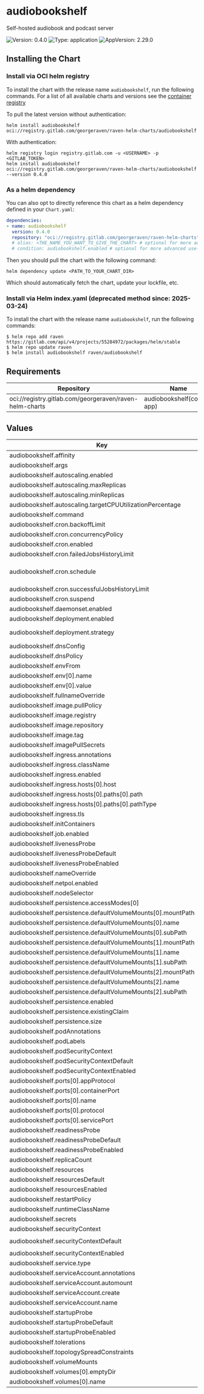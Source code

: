 # audiobookshelf

Self-hosted audiobook and podcast server

![Version: 0.4.0](https://img.shields.io/badge/Version-0.4.0-informational?style=flat-square) ![Type: application](https://img.shields.io/badge/Type-application-informational?style=flat-square) ![AppVersion: 2.29.0](https://img.shields.io/badge/AppVersion-2.29.0-informational?style=flat-square)

## Installing the Chart

### Install via OCI helm registry

To install the chart with the release name `audiobookshelf`, run the following commands.
For a list of all available charts and versions see the [container registry](https://gitlab.com/GeorgeRaven/raven-helm-charts/container_registry)

To pull the latest version without authentication:

```console
helm install audiobookshelf oci://registry.gitlab.com/georgeraven/raven-helm-charts/audiobookshelf
```

With authentication:

```console
helm registry login registry.gitlab.com -u <USERNAME> -p <GITLAB_TOKEN>
helm install audiobookshelf oci://registry.gitlab.com/georgeraven/raven-helm-charts/audiobookshelf --version 0.4.0
```

### As a helm dependency

You can also opt to directly reference this chart as a helm dependency defined in your `Chart.yaml`:

```yaml
dependencies:
- name: audiobookshelf
  version: 0.4.0
  repository: "oci://registry.gitlab.com/georgeraven/raven-helm-charts"
  # alias: <THE_NAME_YOU_WANT_TO_GIVE_THE_CHART> # optional for more advanced use-cases
  # condition: audiobookshelf.enabled # optional for more advanced use-cases
```

Then you should pull the chart with the following command:

```console
helm dependency update <PATH_TO_YOUR_CHART_DIR>
```

Which should automatically fetch the chart, update your lockfile, etc.

### Install via Helm index.yaml (deprecated method since: 2025-03-24)

To install the chart with the release name `audiobookshelf`, run the following commands:

```console
$ helm repo add raven https://gitlab.com/api/v4/projects/55284972/packages/helm/stable
$ helm repo update raven
$ helm install audiobookshelf raven/audiobookshelf
```

## Requirements

| Repository | Name | Version |
|------------|------|---------|
| oci://registry.gitlab.com/georgeraven/raven-helm-charts | audiobookshelf(corvid-app) | 0.11.0 |

## Values

| Key | Type | Default | Description |
|-----|------|---------|-------------|
| audiobookshelf.affinity | object | `{}` |  |
| audiobookshelf.args | string | `nil` |  |
| audiobookshelf.autoscaling.enabled | bool | `false` |  |
| audiobookshelf.autoscaling.maxReplicas | int | `100` |  |
| audiobookshelf.autoscaling.minReplicas | int | `1` |  |
| audiobookshelf.autoscaling.targetCPUUtilizationPercentage | int | `80` |  |
| audiobookshelf.command | string | `nil` |  |
| audiobookshelf.cron.backoffLimit | int | `3` |  |
| audiobookshelf.cron.concurrencyPolicy | string | `"Allow"` |  |
| audiobookshelf.cron.enabled | bool | `false` | enable or disable cronjob |
| audiobookshelf.cron.failedJobsHistoryLimit | int | `1` |  |
| audiobookshelf.cron.schedule | string | `"@midnight"` | schedule for cronjob using Cron syntax https://kubernetes.io/docs/concepts/workloads/controllers/cron-jobs/#schedule-syntax |
| audiobookshelf.cron.successfulJobsHistoryLimit | int | `1` |  |
| audiobookshelf.cron.suspend | bool | `false` | cronjob will not trigger on schedule but can be manually triggered |
| audiobookshelf.daemonset.enabled | bool | `false` |  |
| audiobookshelf.deployment.enabled | bool | `true` |  |
| audiobookshelf.deployment.strategy | string | `""` | rollout strategy `Recreate` or `RollingUpdate` this chart defaults to Recreate only if we detect a single replica with a volume |
| audiobookshelf.dnsConfig | object | `{}` |  |
| audiobookshelf.dnsPolicy | string | `""` |  |
| audiobookshelf.envFrom | string | `nil` |  |
| audiobookshelf.env[0].name | string | `"PORT"` |  |
| audiobookshelf.env[0].value | string | `"8080"` |  |
| audiobookshelf.fullnameOverride | string | `""` |  |
| audiobookshelf.image.pullPolicy | string | `"IfNotPresent"` |  |
| audiobookshelf.image.registry | string | `"ghcr.io"` |  |
| audiobookshelf.image.repository | string | `"advplyr/audiobookshelf"` |  |
| audiobookshelf.image.tag | string | `"2.29.0"` |  |
| audiobookshelf.imagePullSecrets | list | `[]` |  |
| audiobookshelf.ingress.annotations | object | `{}` |  |
| audiobookshelf.ingress.className | string | `""` |  |
| audiobookshelf.ingress.enabled | bool | `false` |  |
| audiobookshelf.ingress.hosts[0].host | string | `"audiobookshelf.org.example"` |  |
| audiobookshelf.ingress.hosts[0].paths[0].path | string | `"/"` |  |
| audiobookshelf.ingress.hosts[0].paths[0].pathType | string | `"ImplementationSpecific"` |  |
| audiobookshelf.ingress.tls | list | `[]` |  |
| audiobookshelf.initContainers | list | `[]` |  |
| audiobookshelf.job.enabled | bool | `false` |  |
| audiobookshelf.livenessProbe | string | `nil` | raw liveness probe overrides for user |
| audiobookshelf.livenessProbeDefault | object | `{"httpGet":{"path":"/","port":"http"}}` | default liveness probe if not specified by user |
| audiobookshelf.livenessProbeEnabled | bool | `true` | enable or disable liveness probe entirely |
| audiobookshelf.nameOverride | string | `""` |  |
| audiobookshelf.netpol.enabled | bool | `true` |  |
| audiobookshelf.nodeSelector | object | `{}` |  |
| audiobookshelf.persistence.accessModes[0] | string | `"ReadWriteOnce"` |  |
| audiobookshelf.persistence.defaultVolumeMounts[0].mountPath | string | `"/metadata/"` |  |
| audiobookshelf.persistence.defaultVolumeMounts[0].name | string | `"data"` |  |
| audiobookshelf.persistence.defaultVolumeMounts[0].subPath | string | `"metadata"` |  |
| audiobookshelf.persistence.defaultVolumeMounts[1].mountPath | string | `"/config/"` |  |
| audiobookshelf.persistence.defaultVolumeMounts[1].name | string | `"data"` |  |
| audiobookshelf.persistence.defaultVolumeMounts[1].subPath | string | `"config"` |  |
| audiobookshelf.persistence.defaultVolumeMounts[2].mountPath | string | `"/media/"` |  |
| audiobookshelf.persistence.defaultVolumeMounts[2].name | string | `"data"` |  |
| audiobookshelf.persistence.defaultVolumeMounts[2].subPath | string | `"media"` |  |
| audiobookshelf.persistence.enabled | bool | `true` |  |
| audiobookshelf.persistence.existingClaim | string | `""` |  |
| audiobookshelf.persistence.size | string | `"8Gi"` |  |
| audiobookshelf.podAnnotations | object | `{}` |  |
| audiobookshelf.podLabels | object | `{}` |  |
| audiobookshelf.podSecurityContext | object | `{}` | podSecurityContext for consumer overrides |
| audiobookshelf.podSecurityContextDefault | object | `{"fsGroup":1000}` | default podSecurityContext if none specified |
| audiobookshelf.podSecurityContextEnabled | bool | `true` | enable or disable podSecurityContext entirely |
| audiobookshelf.ports[0].appProtocol | string | `"http"` |  |
| audiobookshelf.ports[0].containerPort | int | `8080` |  |
| audiobookshelf.ports[0].name | string | `"http"` |  |
| audiobookshelf.ports[0].protocol | string | `"TCP"` |  |
| audiobookshelf.ports[0].servicePort | int | `80` |  |
| audiobookshelf.readinessProbe | string | `nil` | raw readiness probe overrides for user |
| audiobookshelf.readinessProbeDefault | object | `{"httpGet":{"path":"/","port":"http"}}` | default readiness probe if not specified by user |
| audiobookshelf.readinessProbeEnabled | bool | `true` | enable or disable readiness probe entirely |
| audiobookshelf.replicaCount | int | `1` |  |
| audiobookshelf.resources | string | `nil` | raw resources block overrides for user |
| audiobookshelf.resourcesDefault | object | `{"limits":{"memory":"128Mi"},"requests":{"cpu":"100m"}}` | default resources if not specified by user |
| audiobookshelf.resourcesEnabled | bool | `true` | enable or disable resources entirely |
| audiobookshelf.restartPolicy | string | `"Always"` |  |
| audiobookshelf.runtimeClassName | string | `nil` |  |
| audiobookshelf.secrets | list | `[]` |  |
| audiobookshelf.securityContext | object | `{}` | securityContext for consumer overrides |
| audiobookshelf.securityContextDefault | object | `{"allowPrivilegeEscalation":false,"capabilities":{"drop":["ALL"]},"readOnlyRootFilesystem":true,"runAsGroup":1000,"runAsNonRoot":true,"runAsUser":1000}` | default securityContext if none specified |
| audiobookshelf.securityContextEnabled | bool | `true` | enable or disable securityContext entirely |
| audiobookshelf.service.type | string | `"ClusterIP"` |  |
| audiobookshelf.serviceAccount.annotations | object | `{}` |  |
| audiobookshelf.serviceAccount.automount | bool | `true` |  |
| audiobookshelf.serviceAccount.create | bool | `true` |  |
| audiobookshelf.serviceAccount.name | string | `""` |  |
| audiobookshelf.startupProbe | string | `nil` | raw startup probe overrides for user |
| audiobookshelf.startupProbeDefault | object | `{"httpGet":{"path":"/","port":"http"}}` | default startup probe if not specified by user |
| audiobookshelf.startupProbeEnabled | bool | `true` | enable or disable startup probe entirely |
| audiobookshelf.tolerations | list | `[]` |  |
| audiobookshelf.topologySpreadConstraints | list | `[]` |  |
| audiobookshelf.volumeMounts | list | `[]` |  |
| audiobookshelf.volumes[0].emptyDir | object | `{}` |  |
| audiobookshelf.volumes[0].name | string | `"static"` |  |

